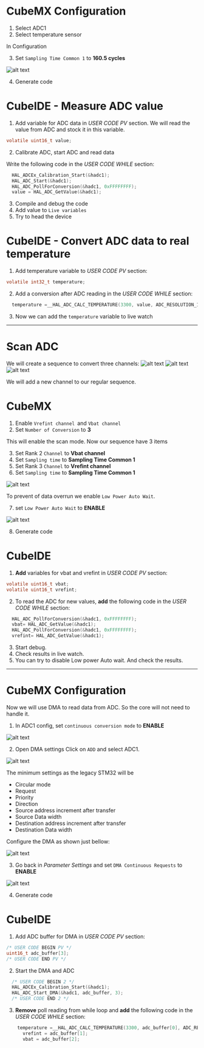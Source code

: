 # CubeMX Configuration

1. Select ADC1
2. Select temperature sensor

In Configuration

3. Set `Sampling Time Common 1` to **160.5 cycles**

![alt text](./img/cubemx1.png)

4. Generate code

# CubeIDE - Measure ADC value

1. Add variable for ADC data in *USER CODE PV* section. We will read the value from ADC and stock it in this variable.

```c
volatile uint16_t value;
```

2. Calibrate ADC, start ADC and read data

Write the following code in the *USER CODE WHILE* section:

```c
  HAL_ADCEx_Calibration_Start(&hadc1);
  HAL_ADC_Start(&hadc1);
  HAL_ADC_PollForConversion(&hadc1, 0xFFFFFFFF);
  value = HAL_ADC_GetValue(&hadc1);
```

3. Compile and debug the code
4. Add value to `Live variables`
5. Try to head the device

# CubeIDE - Convert ADC data to real temperature

1. Add temperature variable to *USER CODE PV* section:

```c
volatile int32_t temperature;
```

2. Add a conversion after ADC reading in the *USER CODE WHILE* section:

```c
  temperature =__HAL_ADC_CALC_TEMPERATURE(3300, value, ADC_RESOLUTION_12B);
```

3. Now we can add the `temperature` variable to live watch


-----------------------


#  Scan ADC

We will create a sequence to convert three channels:
![alt text](./img/1.svg)
![alt text](./img/2.svg)
![alt text](./img/3.svg)

We will add a new channel to our regular sequence.

#  CubeMX

1. Enable `Vrefint channel `and `Vbat channel`
2. Set `Number of Conversion` to **3**

This will enable the scan mode. Now our sequence have 3 items

3. Set Rank 2 `Channel` to **Vbat channel**
4. Set `Sampling time` to **Sampling Time Common 1**
5. Set Rank 3 `Channel` to **Vrefint channel**
6. Set `Sampling time` to **Sampling Time Common 1**

![alt text](./img/config.png)

To prevent of data overrun we enable `Low Power Auto Wait`.

7. set `Low Power Auto Wait` to **ENABLE**

![alt text](./img/lpenable.png)

8. Generate code

#  CubeIDE

1. **Add** variables for vbat and vrefint in *USER CODE PV* section:

```c
volatile uint16_t vbat;
volatile uint16_t vrefint;
```

2. To read the ADC for new values, **add** the following code in the *USER CODE WHILE* section:

```c
  HAL_ADC_PollForConversion(&hadc1, 0xFFFFFFFF);
  vbat= HAL_ADC_GetValue(&hadc1);
  HAL_ADC_PollForConversion(&hadc1, 0xFFFFFFFF);
  vrefint= HAL_ADC_GetValue(&hadc1);
```

3. Start debug.
4. Check results in live watch.
5. You can try to disable Low power Auto wait. And check the results.


-------------------


# CubeMX Configuration

Now we will use DMA to read data from ADC. So the core will not need to handle it.

1. In ADC1 config, set `continuous conversion mode` to **ENABLE**

![alt text](./img/cubemx2.png)

2. Open DMA settings Click on `ADD` and select ADC1.

![alt text](./img/cubemx3.png)

The minimum settings as the legacy STM32 will be

- Circular mode
- Request
- Priority
- Direction
- Source address increment after transfer
- Source Data width
- Destination address increment after transfer
- Destination Data width

Configure the DMA as shown just bellow:

![alt text](./img/cubemx4.png)

3. Go back in *Parameter Settings* and set `DMA Continuous Requests` to **ENABLE**

![alt text](./img/cubemx5.png)

4. Generate code

# CubeIDE

1. Add ADC buffer for DMA in *USER CODE PV* section:

```c
/* USER CODE BEGIN PV */
uint16_t adc_buffer[3];
/* USER CODE END PV */
```

2. Start the DMA and ADC

```c
  /* USER CODE BEGIN 2 */
  HAL_ADCEx_Calibration_Start(&hadc1);
  HAL_ADC_Start_DMA(&hadc1, adc_buffer, 3);
  /* USER CODE END 2 */
```

3. **Remove** poll reading from while loop and **add** the following code in the *USER CODE WHILE* section:

```c
    temperature =__HAL_ADC_CALC_TEMPERATURE(3300, adc_buffer[0], ADC_RESOLUTION_12B);
	  vrefint = adc_buffer[1];
	  vbat = adc_buffer[2];
```
